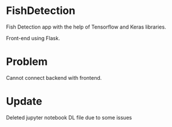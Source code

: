 # FishDetection

Fish Detection app with the help of Tensorflow and Keras libraries.

Front-end using Flask.


# Problem
Cannot connect backend with frontend.


# Update 
Deleted jupyter notebook DL file due to some issues
